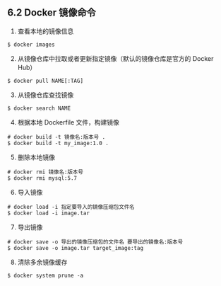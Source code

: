 ## 6.2 Docker 镜像命令

1. 查看本地的镜像信息

```shell
$ docker images
```

2. 从镜像仓库中拉取或者更新指定镜像（默认的镜像仓库是官方的 Docker Hub）

```shell
$ docker pull NAME[:TAG]
```

3. 从镜像仓库查找镜像

```shell
$ docker search NAME
```

4. 根据本地 Dockerfile 文件，构建镜像

```shell
# docker build -t 镜像名:版本号 .
$ docker build -t my_image:1.0 .
```

5. 删除本地镜像

```shell
# docker rmi 镜像名:版本号
$ docker rmi mysql:5.7
```

6. 导入镜像

```shell
# docker load -i 指定要导入的镜像压缩包文件名
$ docker load -i image.tar
```

7. 导出镜像

```shell
# docker save -o 导出的镜像压缩包的文件名 要导出的镜像名:版本号
$ docker save -o image.tar target_image:tag
```

8. 清除多余镜像缓存

```shell
$ docker system prune -a
```